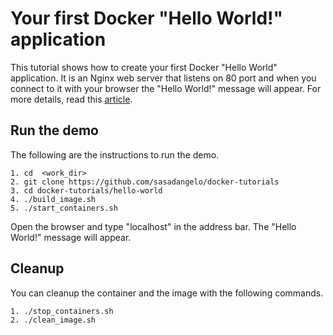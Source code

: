 # Your first Docker "Hello World!" application

This tutorial shows how to create your first Docker "Hello World" application. It is an Nginx web server that listens on 80 port and when you connect to it with your browser the "Hello World!" message will appear. For more details, read this [article](http://code4projects.altervista.org/getting-started-with-docker/).

## Run the demo

The following are the instructions to run the demo.

```
1. cd  <work_dir>
2. git clone https://github.com/sasadangelo/docker-tutorials
3. cd docker-tutorials/hello-world
4. ./build_image.sh
5. ./start_containers.sh
```

Open the browser and type "localhost" in the address bar. The "Hello World!" message will appear.

## Cleanup

You can cleanup the container and the image with the following commands.

```
1. ./stop_containers.sh
2. ./clean_image.sh
```
